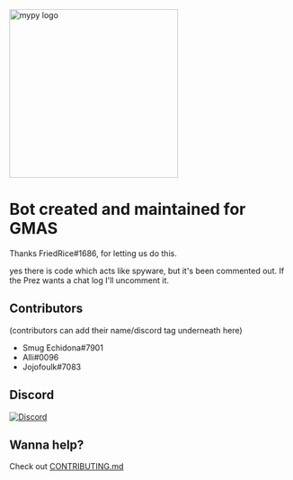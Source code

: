 <img src="https://i.imgur.com/ku9a1lY.png" alt="mypy logo" width="300px"/>

Bot created and maintained for GMAS                     
===================================
Thanks FriedRice#1686, for letting us do this.

yes there is code which acts like spyware, but it's been commented out. If the Prez wants a chat log I'll uncomment it.


Contributors
------------
(contributors can add their name/discord tag underneath here)

- Smug Echidona#7901
- Alli#0096
- Jojofoulk#7083

Discord
-------
[![Discord](https://img.shields.io/discord/463752820026376202.svg?label=&logo=discord&logoColor=ffffff&color=7389D8&labelColor=6A7EC2)](https://discord.gg/bVUXJYg)


Wanna help?
-----------
Check out [CONTRIBUTING.md](CONTRIBUTING.md)


